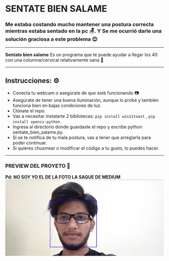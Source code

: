 # SENTATE BIEN SALAME

### Me estaba costando mucho mantener una postura correcta mientras estaba sentado en la pc 🪑. Y Se me ocurrió darle una solución graciosa a este problema 😊

---

**Sentate bien salame** Es un programa que te puede ayudar a llegar los 40 con una columna/cervical relativamente sana 🦴

---

## Instrucciones: ⚙️
- Conecta tu webcam o asegúrate de que esté funcionando 📷
- Asegúrate de tener una buena iluminación, aunque lo probé y también funciona bien en bajas condiciones de luz.
- Clónate el repo.
- Vas a necesitar instalarte 2 bibliotecas: `pip install win11toast` , `pip install opencv-python`
- Ingresa al directorio donde guardaste el repo y escribe python sentate_bien_salame.py.
- Si se te notifica de tu mala postura, vas a tener que arreglarla para poder continuar.
- Si quieres chusmear o modificar el código a tu gusto, lo puedes hacer.

---

### PREVIEW DEL PROYETO 👀 ##
**Pd: NO SOY YO EL DE LA FOTO LA SAQUE DE MEDIUM**
  ![img](Preview.jpg)
